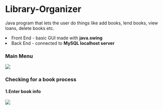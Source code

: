 # Library-Organizer
Java program that lets the user do things like add books, lend books, view loans, delete books etc.
<li>Front End - basic GUI made with <strong>java.swing</strong>
<li>Back End - connected to <strong>MySQL localhost server</strong>

<h3>Main Menu</h3>
<img src="https://i.imgur.com/gCB733Q.png">

<h3>Checking for a book process</h3>
<h4>1.Enter book info</h4>
<img src="https://i.imgur.com/ldhKoQr.png">
